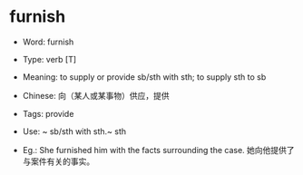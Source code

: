 # furnish

- Word: furnish

- Type: verb [T]
- Meaning: to supply or provide sb/sth with sth; to supply sth to sb
- Chinese: 向（某人或某事物）供应，提供
- Tags: provide
- Use: ~ sb/sth with sth.~ sth
- Eg.: She furnished him with the facts surrounding the case. 她向他提供了与案件有关的事实。

